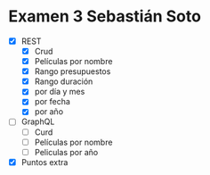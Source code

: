 # Examen 3 Sebastián Soto

- [x] REST
  - [x] Crud
  - [x] Películas por nombre
  - [x] Rango presupuestos
  - [x] Rango duración
  - [x] por día y mes
  - [x] por fecha
  - [x] por año
- [ ] GraphQL
  - [ ] Curd
  - [ ] Películas por nombre
  - [ ] Peliculas por año
- [x] Puntos extra
